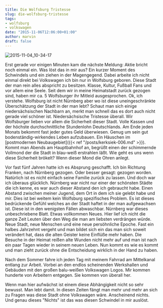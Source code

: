 ```yaml
---
title: Die Wolfsburg Tristesse
slug: die-wolfsburg-tristesse
tags:
- wolfsburg
- volkswagen
date: "2015-11-06T12:06:00+01:00"
author: marvin
draft: false
---
```

![2015-11-04_10-34-17](/images/22775043875_c66d22cd75_b.jpg)

Erst gerade vor einigen Minuten kam die nächste Meldung: Aktie bricht noch einmal ein. Was löst das in mir aus? Ein kurzer Moment des Schwindels und ein ziehen in der Magengegend. Dabei arbeite ich nicht einmal direkt bei Volkswagen ich bin nur in Wolfsburg geboren. Diese Stadt der man rein alles abspricht zu besitzen. Klasse, Kultur, Fußball Fans und vor allem eine Seele. Seit dem wir in meine Heimatstadt zurück gezogen sind, haben mir ca. 5 Wolfsburger ihr Mitleid ausgesprochen. Ok, ich verstehe. Wolfsburg ist nicht Nürnberg aber wo ist diese uneingeschränkte Überschätzung der Stadt in der man lebt? Schaut man sich einige niedersächsischen Nachbarn an, merkt man schnell das es dort auch nicht gerade viel schöner ist. Niedersächsische Tristesse überall. Wir Wolfsburger lieben vor allem die Sicherheit dieser Stadt. Volle Kassen und der höchste durchschnittliche Stundenlohn Deutschlands. Am Ende jeden Monats bekommt fast jeder gutes Geld überwiesen. Genug um sein gut bodenständig-wirkendes Leben aufzubauen. Ein Häuschen im [postmodernen Neubaugebiet]({{< ref "/posts/kerksiek-006.md" >}}). Kommt man Abends am Hauptbahnhof an, begrüßt einen der schimmernde Vollmond der die Stadt in blau-weiß erstrahlen läßt. Wie geht es uns wenn diese Sicherheit brökelt? Wenn dieser Mond die Ohren anlegt.

Vor fast fünf Jahren hatte ich es Absprung geschafft. Ich bin Richtung Franken, nach Nürnberg gezogen. Oder besser gesagt: gezogen worden. Natürlich ist es nicht einfach seine Familie zurück zu lassen. Und doch war ich überaus glücklich. Nürnberg war nicht nur einer der schönsten Städte die ich kenne, es war auch dieser Abstand den ich gebraucht habe. Einen Abstand zwischen meiner Jugend, dem Ort in dem ich sie gelebt habe und mir. Dies ist bei weitem kein Wolfsburg spezifisches Problem. Es ist dieses bedrückende Gefühl welches an der Stadt haftet in der man aufgewachsen ist. Diese ist in den wenigsten Fällen abwaschbar. Nürnberg war dieses unbeschriebene Blatt. Etwas vollkommen Neues. Hier lief ich nicht die ganze Zeit Leuten über den Weg die man am liebsten verdrängen würde. Neue Stadt, neue Menschen und eine neue persöhnliche Epoche. Fast ein halbes Jahrzehnt vergeht und man bildet sich ein das man sich soweit verändert hat, dass die alten Geister keine Einflüße mehr haben. Die Besuche in der Heimat reißen alte Wunden nicht mehr auf und man ist nach ein paar Tagen wieder in seinem neuen Leben. Nun kommt es wie es kommt und man zieht zurück ohne die Entscheidung wirklich in der Hand zu haben.

Nach dem Sommer fahre ich jeden Tag mit meinem Fahrrad am Mittelkanal entlang zur Arbeit. Vorbei an den endlos scheinenden Werkshallen und Gebäuden mit den großen balu-weißen Volkswagen Logos. Mir kommen hunderte von Arbeitern entgegen. Sie kommen von überall her.

Wenn man hier aufwächst ist einem diese Abhängigkeit nicht so sehr bewusst. Man lebt damit. In diesen Zeiten fängt man mehr und mehr an sich zu Fragen was diese Stadt ohne Volkswagen wäre. Anscheinend nichts. Und genau dieses "Nichts" ist das was diesen Schwindel in mir auslöst.